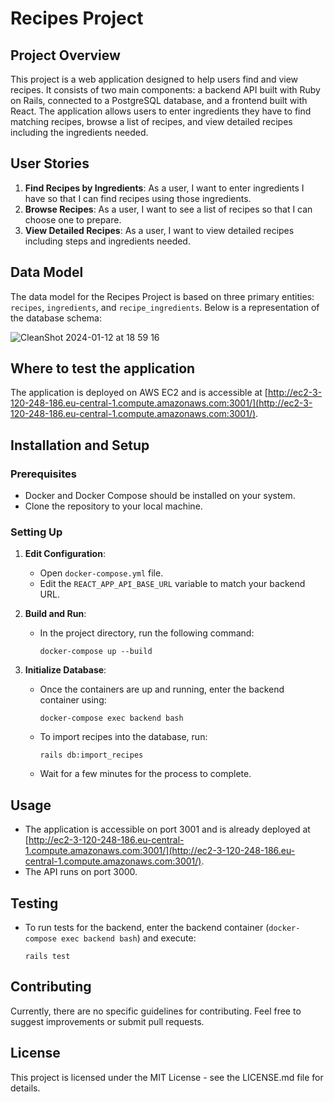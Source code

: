 # Recipes Project

## Project Overview

This project is a web application designed to help users find and view recipes. It consists of two main components: a backend API built with Ruby on Rails, connected to a PostgreSQL database, and a frontend built with React. The application allows users to enter ingredients they have to find matching recipes, browse a list of recipes, and view detailed recipes including the ingredients needed.

## User Stories

1. **Find Recipes by Ingredients**: As a user, I want to enter ingredients I have so that I can find recipes using those ingredients.
2. **Browse Recipes**: As a user, I want to see a list of recipes so that I can choose one to prepare.
3. **View Detailed Recipes**: As a user, I want to view detailed recipes including steps and ingredients needed.

## Data Model

The data model for the Recipes Project is based on three primary entities: `recipes`, `ingredients`, and `recipe_ingredients`. Below is a representation of the database schema:

![CleanShot 2024-01-12 at 18 59 16](https://github.com/davidwter/recipes/assets/9658911/e69da8d4-9abd-47fb-969b-0b3be15da09c)


## Where to test the application

The application is deployed on AWS EC2 and is accessible at [http://ec2-3-120-248-186.eu-central-1.compute.amazonaws.com:3001/](http://ec2-3-120-248-186.eu-central-1.compute.amazonaws.com:3001/).

## Installation and Setup

### Prerequisites

- Docker and Docker Compose should be installed on your system.
- Clone the repository to your local machine.

### Setting Up

1. **Edit Configuration**:
   - Open `docker-compose.yml` file.
   - Edit the `REACT_APP_API_BASE_URL` variable to match your backend URL.

2. **Build and Run**:
   - In the project directory, run the following command:

     ```
     docker-compose up --build
     ```

3. **Initialize Database**:
   - Once the containers are up and running, enter the backend container using:

     ```
     docker-compose exec backend bash
     ```

   - To import recipes into the database, run:

     ```
     rails db:import_recipes
     ```

   - Wait for a few minutes for the process to complete.

## Usage

- The application is accessible on port 3001 and is already deployed at [http://ec2-3-120-248-186.eu-central-1.compute.amazonaws.com:3001/](http://ec2-3-120-248-186.eu-central-1.compute.amazonaws.com:3001/).
- The API runs on port 3000.

## Testing

- To run tests for the backend, enter the backend container (`docker-compose exec backend bash`) and execute:

    ```
    rails test
    ```

## Contributing

Currently, there are no specific guidelines for contributing. Feel free to suggest improvements or submit pull requests.

## License

This project is licensed under the MIT License - see the LICENSE.md file for details.
